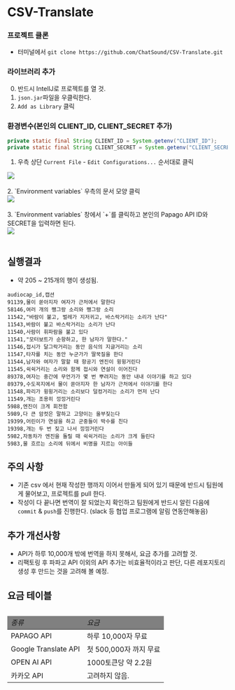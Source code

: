 # CSV-Translate

### 프로젝트 클론

- 터미널에서 `git clone https://github.com/ChatSound/CSV-Translate.git`

### 라이브러리 추가

0. 반드시 IntellJ로 프로젝트를 열 것.
1. `json.jar`파일을 우클릭한다.
2. `Add as Library` 클릭

###  환경변수(본인의 CLIENT_ID, CLIENT_SECRET 추가)

```java
private static final String CLIENT_ID = System.getenv("CLIENT_ID");
private static final String CLIENT_SECRET = System.getenv("CLIENT_SECRET");
```



1. 우측 상단 `Current File` - `Edit Configurations...` 순서대로 클릭
<div>
<img src="https://user-images.githubusercontent.com/97272787/229340487-4a5ec9ee-21fc-468f-8220-814e61430fa7.png">
</div>
<br/>
2. `Environment variables` 우측의 문서 모양 클릭
<div>
<img src="https://user-images.githubusercontent.com/97272787/229341163-1f42403c-94ee-4f13-90ed-5caad914bb34.png">
</div>
<br/>
3. `Environment variables` 창에서 `+`를 클릭하고 본인의 Papago API ID와 SECRET을 입력하면 된다.
<div>
<img src="https://user-images.githubusercontent.com/97272787/229341158-96aff76a-c1f1-47c6-a3b5-03a13989d707.png">
</div>
<br/>


## 실행결과

- 약 205 ~ 215개의 행이 생성됨.

```csv
audiocap_id,캡션
91139,물이 쏟아지자 여자가 근처에서 말한다
58146,여러 개의 쨍그랑 소리와 쨍그랑 소리
11542,"바람이 불고, 벌레가 지저귀고, 바스락거리는 소리가 난다"
11543,바람이 불고 바스락거리는 소리가 난다
11540,사람이 휘파람을 불고 있다
11541,"모터보트가 순항하고, 한 남자가 말한다."
11546,접시가 달그락거리는 동안 음식의 지글거리는 소리
11547,타자를 치는 동안 누군가가 딸꾹질을 한다
11544,남자와 여자가 말할 때 항공기 엔진이 윙윙거린다
11545,쉭쉭거리는 소리와 함께 접시와 연설이 이어진다
89378,여자는 중간에 무언가가 몇 번 뿌려지는 동안 내내 이야기를 하고 있다
89379,수도꼭지에서 물이 쏟아지자 한 남자가 근처에서 이야기를 한다
11548,파리가 윙윙거리는 소리보다 덜컹거리는 소리가 먼저 난다
11549,개는 조용히 낑낑거린다
5988,엔진이 크게 회전함
5989,다 큰 암컷은 말하고 고양이는 울부짖는다
19399,어린이가 연설을 하고 군중들이 박수를 친다
19398,개는 두 번 짖고 나서 낑낑거린다
5982,자동차가 엔진을 돌릴 때 쉭쉭거리는 소리가 크게 들린다
5983,물 흐르는 소리에 뒤에서 비명을 지르는 아이들
```

## 주의 사항

- 기존 csv 에서 현재 작성한 행까지 이어서 만들게 되어 있기 때문에 반드시 팀원에게 물어보고, 프로젝트를 pull 한다.
- 작성이 다 끝나면 번역이 잘 되었는지 확인하고 팀원에게 반드시 알린 다음에 `commit` & `push`를 진행한다. (slack 등 협업 프로그램에 알림 연동안해놓음)

## 추가 개선사항

- API가 하루 10,000개 밖에 번역을 하지 못해서, 요금 추가를 고려할 것.
- 리팩토링 후 파파고 API 이외의 API 추가는 비효율적이라고 판단, 다른 레포지토리 생성 후 만드는 것을 고려해 볼 예정.

## 요금 테이블
<div style="text-align: center; display: flex; justify-content: center">
    <table>
    <thead style="background-color: gray; font-style: italic">
        <tr>
            <td>종류</td>
            <td>요금</td>
        </tr>
    </thead>
    <tbody>
        <tr>
            <td>PAPAGO API</td>
            <td>하루 10,000자 무료</td>
        </tr>
        <tr>
            <td>Google Translate API</td>
            <td>첫 500,000자 까지 무료</td>
        </tr>
        <tr>
            <td>OPEN AI API</td>
            <td>1000토큰당 약 2.2원</td>
        </tr>
        <tr>
            <td>카카오 API</td>
            <td>고려하지 않음.</td>
        </tr>
    </tbody>
    </table>
</div>